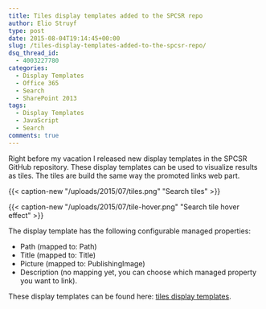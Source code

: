 ```yaml
---
title: Tiles display templates added to the SPCSR repo
author: Elio Struyf
type: post
date: 2015-08-04T19:14:45+00:00
slug: /tiles-display-templates-added-to-the-spcsr-repo/
dsq_thread_id:
  - 4003227780
categories:
  - Display Templates
  - Office 365
  - Search
  - SharePoint 2013
tags:
  - Display Templates
  - JavaScript
  - Search
comments: true
---
```


Right before my vacation I released new display templates in the SPCSR GitHub repository. These display templates can be used to visualize results as tiles. The tiles are build the same way the promoted links web part.

{{< caption-new "/uploads/2015/07/tiles.png" "Search tiles" >}}

{{< caption-new "/uploads/2015/07/tile-hover.png" "Search tile hover effect" >}}

The display template has the following configurable managed properties:

*   Path (mapped to: Path)
*   Title (mapped to: Title)
*   Picture (mapped to: PublishingImage)
*   Description (no mapping yet, you can choose which managed property you want to link).

These display templates can be found here: [tiles display templates](https://github.com/SPCSR/DisplayTemplates/tree/master/Search%20Display%20Templates/Tiles%20templates).
